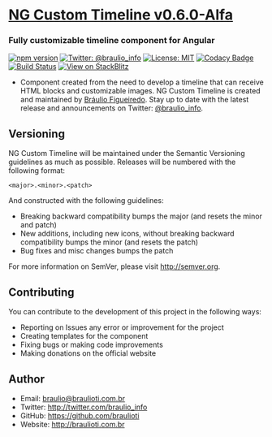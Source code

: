 # [NG Custom Timeline v0.6.0-Alfa](https://github.com/braulioti/ng-custom-timeline.git)
### Fully customizable timeline component for Angular

[![npm version](https://badge.fury.io/js/ng-custom-timeline.svg)](https://badge.fury.io/js/ng-custom-timeline)
[![Twitter: @braulio_info](https://img.shields.io/badge/contact-@braulio_info-blue.svg?style=flat)](https://twitter.com/braulio_info)
[![License: MIT](https://img.shields.io/badge/License-MIT-yellow.svg)](https://opensource.org/licenses/MIT)
[![Codacy Badge](https://api.codacy.com/project/badge/Grade/9aff6af8ff4b4a88902b7ed08a129d8c)](https://app.codacy.com/app/braulioti/ng-custom-timeline?utm_source=github.com&utm_medium=referral&utm_content=braulioti/ng-custom-timeline&utm_campaign=badger)
[![Build Status](https://travis-ci.org/braulioti/ng-custom-timeline.svg?branch=master)](https://travis-ci.org/braulioti/ng-custom-timeline)
[![View on StackBlitz](https://img.shields.io/badge/StackBlitz-0.5.0--alfa-orange.svg)](https://stackblitz.com/edit/ng-custom-timeline)

- Component created from the need to develop a timeline that can receive HTML blocks and customizable images.
NG Custom Timeline is created and maintained by [Bráulio Figueiredo](http://braulioti.com.br).
Stay up to date with the latest release and announcements on Twitter:
[@braulio_info](http://twitter.com/braulio_info).

## Versioning

NG Custom Timeline will be maintained under the Semantic Versioning guidelines as much as possible.
Releases will be numbered with the following format:

`<major>.<minor>.<patch>`

And constructed with the following guidelines:

* Breaking backward compatibility bumps the major (and resets the minor and patch)
* New additions, including new icons, without breaking backward compatibility bumps the minor (and resets the patch)
* Bug fixes and misc changes bumps the patch

For more information on SemVer, please visit http://semver.org.

## Contributing

You can contribute to the development of this project in the following ways:

- Reporting on Issues any error or improvement for the project
- Creating templates for the component
- Fixing bugs or making code improvements
- Making donations on the official website

## Author
- Email: braulio@braulioti.com.br
- Twitter: http://twitter.com/braulio_info
- GitHub: https://github.com/braulioti
- Website: http://braulioti.com.br
